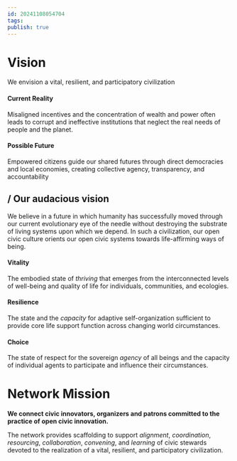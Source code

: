 ```yaml
---
id: 20241108054704
tags: 
publish: true
---
```

# Vision

We envision a vital, resilient, and participatory civilization

#### Current Reality

Misaligned incentives and the concentration of wealth and power often leads to corrupt and ineffective institutions that neglect the real needs of people and the planet.

#### Possible Future

Empowered citizens guide our shared futures through direct democracies and local economies, creating collective agency, transparency, and accountability

## / Our audacious vision

We believe in a future in which humanity has successfully moved through our current evolutionary eye of the needle without destroying the substrate of living systems upon which we depend. In such a civilization, our open civic culture orients our open civic systems towards life-affirming ways of being.

#### Vitality

The embodied state of _thriving_ that emerges from the interconnected levels of well-being and quality of life for individuals, communities, and ecologies.

#### Resilience

The state and the _capacity_ for adaptive self-organization sufficient to provide core life support function across changing world circumstances.

#### Choice

The state of respect for the sovereign _agency_ of all beings and the capacity of individual agents to participate and influence their circumstances.


# Network Mission

**We connect civic innovators, organizers and patrons committed to the practice of open civic innovation.**

The network provides scaffolding to support _alignment_, _coordination_, _resourcing_, _collaboration_, _convening_, and _learning_ of civic stewards devoted to the realization of a vital, resilient, and participatory civilization.